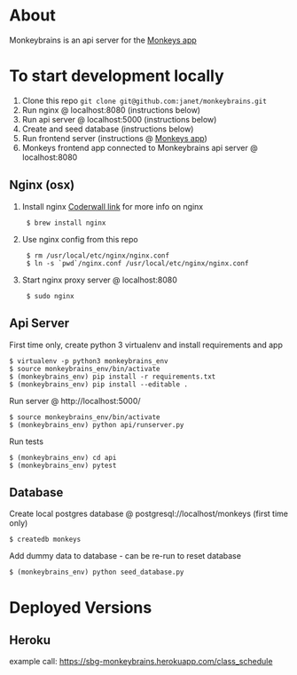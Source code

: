 # About

Monkeybrains is an api server for the [Monkeys app](https://github.com/janet/monkeys)

# To start development locally

1. Clone this repo `git clone git@github.com:janet/monkeybrains.git`
1. Run nginx @ localhost:8080 (instructions below)
1. Run api server @ localhost:5000 (instructions below)
1. Create and seed database (instructions below)
1. Run frontend server (instructions @ [Monkeys app](https://github.com/janet/monkeys))
1. Monkeys frontend app connected to Monkeybrains api server @ localhost:8080

## Nginx (osx)

1. Install nginx [Coderwall link](https://coderwall.com/p/dgwwuq/installing-nginx-in-mac-os-x-maverick-with-homebrew) for more info on nginx

        $ brew install nginx

2. Use nginx config from this repo

        $ rm /usr/local/etc/nginx/nginx.conf
        $ ln -s `pwd`/nginx.conf /usr/local/etc/nginx/nginx.conf

3. Start nginx proxy server @ localhost:8080

        $ sudo nginx

## Api Server
First time only, create python 3 virtualenv and install requirements and app

    $ virtualenv -p python3 monkeybrains_env
    $ source monkeybrains_env/bin/activate
    $ (monkeybrains_env) pip install -r requirements.txt
    $ (monkeybrains_env) pip install --editable .

Run server @ http://localhost:5000/

    $ source monkeybrains_env/bin/activate
    $ (monkeybrains_env) python api/runserver.py

Run tests

    $ (monkeybrains_env) cd api
    $ (monkeybrains_env) pytest

## Database
Create local postgres database @ postgresql://localhost/monkeys (first time only)

    $ createdb monkeys

Add dummy data to database - can be re-run to reset database

    $ (monkeybrains_env) python seed_database.py

# Deployed Versions

## Heroku

example call:
https://sbg-monkeybrains.herokuapp.com/class_schedule